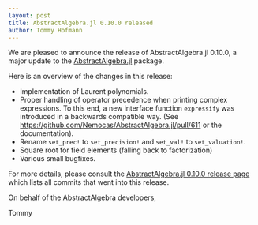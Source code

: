 ```yaml
---
layout: post
title: AbstractAlgebra.jl 0.10.0 released
author: Tommy Hofmann
---
```

We are pleased to announce the release of AbstractAlgebra.jl 0.10.0, a major update to the
[AbstractAlgebra.jl](https://github.com/nemocas/AbstractAlgebra.jl) package.

Here is an overview of the changes in this release:

- Implementation of Laurent polynomials.
- Proper handling of operator precedence when printing complex expressions. To this end,
  a new interface function `expressify` was introduced in a backwards compatible way.
  (See <https://github.com/Nemocas/AbstractAlgebra.jl/pull/611> or the documentation).
- Rename `set_prec!` to `set_precision!` and `set_val!` to `set_valuation!`.
- Square root for field elements (falling back to factorization)
- Various small bugfixes.

For more details, please consult the
[AbstractAlgebra.jl 0.10.0 release page](https://github.com/nemocas/AbstractAlgebra.jl/releases/tag/v0.10.0)
which lists all commits that went into this release.


On behalf of the AbstractAlgebra developers,

Tommy
